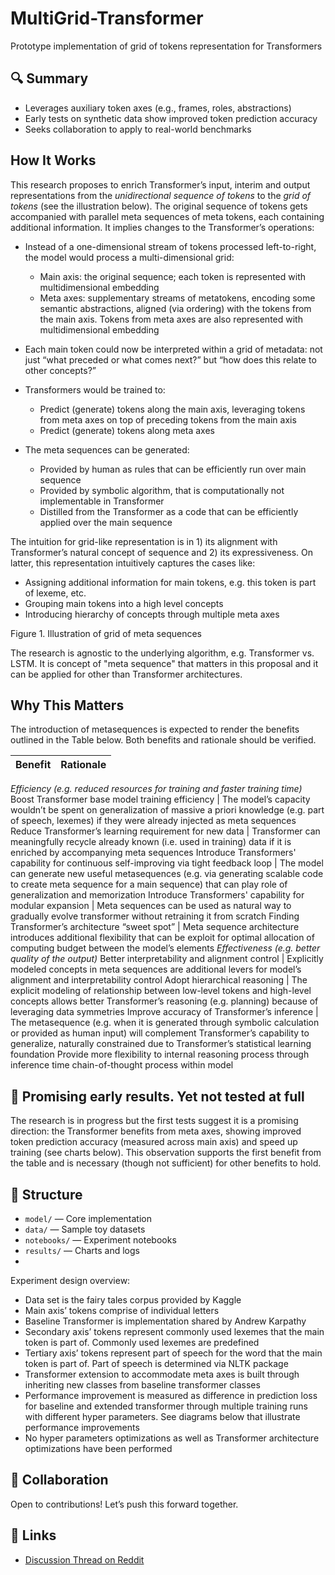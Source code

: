 # MultiGrid-Transformer
Prototype implementation of grid of tokens representation for Transformers

## 🔍 Summary
- Leverages auxiliary token axes (e.g., frames, roles, abstractions)
- Early tests on synthetic data show improved token prediction accuracy
- Seeks collaboration to apply to real-world benchmarks

## How It Works

This research proposes to enrich Transformer’s input, interim and output representations from the _unidirectional sequence of tokens_ to the _grid of tokens_ (see the illustration below).
The original sequence of tokens gets accompanied with parallel meta sequences of meta tokens, each containing additional information. It implies changes to the Transformer’s operations:

- Instead of a one-dimensional stream of tokens processed left-to-right, the model would process a multi-dimensional grid:
  - Main axis: the original sequence; each token is represented with multidimensional embedding
  - Meta axes: supplementary streams of metatokens, encoding some semantic abstractions, aligned (via ordering) with the tokens from the main axis. Tokens from meta axes are also represented with multidimensional embedding
  
- Each main token could now be interpreted within a grid of metadata: not just “what preceded or what comes next?” but “how does this relate to other concepts?”
  
- Transformers would be trained to:
  - Predict (generate) tokens along the main axis, leveraging tokens from meta axes on top of preceding tokens from the main axis
  - Predict (generate) tokens along meta axes
    
- The meta sequences can be generated: 
  - Provided by human as rules that can be efficiently run over main sequence
  - Provided by symbolic algorithm, that is computationally not implementable in Transformer
  - Distilled from the Transformer as a code that can be efficiently applied over the main sequence
      
The intuition for grid-like representation is in 1) its alignment with Transformer’s natural concept of sequence and 2) its expressiveness. On latter, this representation intuitively captures the cases like:
- Assigning additional information for main tokens, e.g. this token is part of lexeme, etc.
- Grouping main tokens into a high level concepts
- Introducing hierarchy of concepts through multiple meta axes


Figure 1. Illustration of grid of meta sequences

The research is agnostic to the underlying algorithm, e.g. Transformer vs. LSTM. It is concept of "meta sequence" that matters in this proposal and it can be applied for other than Transformer architectures.

## Why This Matters
The introduction of metasequences is expected to render the benefits outlined in the Table below. Both benefits and rationale should be verified.

Benefit | Rationale
|---|---|
_Efficiency (e.g. reduced resources for training and faster training time)_ 
Boost Transformer base model training efficiency | The model’s capacity wouldn’t be spent on generalization of massive a priori knowledge (e.g. part of speech, lexemes) if they were already injected as meta sequences
Reduce Transformer’s learning requirement for new data | Transformer can meaningfully recycle already known (i.e. used in training) data if it is enriched by accompanying meta sequences
Introduce Transformers' capability for continuous self-improving via tight feedback loop | The model can generate new useful metasequences (e.g. via generating scalable code to create meta sequence for a main sequence) that can play role of generalization and memorization
Introduce Transformers' capability for modular expansion | Meta sequences can be used as natural way to gradually evolve transformer without retraining it from scratch
Finding Transformer’s architecture “sweet spot” | Meta sequence architecture introduces additional flexibility that can be exploit for optimal allocation of computing budget between the model’s elements
_Effectiveness (e.g. better quality of the output)_
Better interpretability and alignment control | Explicitly modeled concepts in meta sequences are additional levers for model’s alignment and interpretability control
Adopt hierarchical reasoning | The explicit modeling of relationship between low-level tokens and high-level concepts allows better Transformer’s reasoning (e.g. planning) because of leveraging data symmetries
Improve accuracy of Transformer’s inference | The metasequence (e.g. when it is generated through symbolic calculation or provided as human input) will complement Transformer’s capability to generalize, naturally constrained due to Transformer’s statistical learning foundation
Provide more flexibility to internal reasoning process through inference time chain-of-thought process within model

## 🧪 Promising early results. Yet not tested at full
The research is in progress but the first tests suggest it is a promising direction: the Transformer benefits from meta axes, showing improved token prediction accuracy (measured across main axis) and speed up training (see charts below). This observation supports the first benefit from the table and is necessary (though not sufficient) for other benefits to hold.

## 📂 Structure
- `model/` — Core implementation
- `data/` — Sample toy datasets
- `notebooks/` — Experiment notebooks
- `results/` — Charts and logs
- 
Experiment design overview:
- Data set is the fairy tales corpus provided by Kaggle
- Main axis’ tokens comprise of individual letters
- Baseline Transformer is implementation shared by Andrew Karpathy
- Secondary axis’ tokens represent commonly used lexemes that the main token is part of. Commonly used lexemes are predefined
- Tertiary axis’ tokens represent part of speech for the word that the main token is part of. Part of speech is determined via NLTK package
- Transformer extension to accommodate meta axes is built through inheriting new classes from baseline transformer classes
- Performance improvement is measured as difference in prediction loss for baseline and extended transformer through multiple training runs with different hyper parameters. See diagrams below that illustrate performance improvements
- No hyper parameters optimizations as well as Transformer architecture optimizations have been performed

## 🤝 Collaboration
Open to contributions! Let’s push this forward together.

## 🔗 Links
- [Discussion Thread on Reddit](#)
